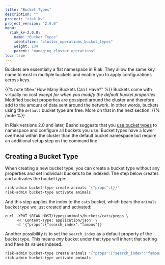 ```yaml
---
title: "Bucket Types"
description: ""
project: "riak_kv"
project_version: "2.0.0"
menu:
  riak_kv-2.0.0:
    name: "Bucket Types"
    identifier: "cluster_operations_bucket_types"
    weight: 104
    parent: "managing_cluster_operations"
toc: true
---
```


Buckets are essentially a flat namespace in Riak. They allow the same
key name to exist in multiple buckets and enable you to apply
configurations across keys.

{{% note title="How Many Buckets Can I Have?" %}}
Buckets come with virtually no cost _except for when you modify the default
bucket properties_. Modified bucket properties are gossiped around the cluster
and therefore add to the amount of data sent around the network. In other
words, buckets using the `default` bucket type are free. More on that in the
next section.
{{% /note %}}

In Riak versions 2.0 and later, Basho suggests that you [use bucket types](/riak/kv/2.0.0/developing/usage/bucket-types) to namespace and configure all buckets you use. Bucket types have a lower overhead within the cluster than the
default bucket namespace but require an additional setup step on the
command line.

## Creating a Bucket Type

When creating a new bucket type, you can create a bucket type without
any properties and set individual buckets to be indexed. The step below
creates and activates the bucket type:

```bash
riak-admin bucket-type create animals '{"props":{}}'
riak-admin bucket-type activate animals
```

And this step applies the index to the `cats` bucket, which bears the
`animals` bucket type we just created and activated:

```curl
curl -XPUT $RIAK_HOST/types/animals/buckets/cats/props \
     -H 'Content-Type: application/json' \
     -d '{"props":{"search_index":"famous"}}'
```

Another possibility is to set the `search_index` as a default property
of the bucket type. This means _any_ bucket under that type will
inherit that setting and have its values indexed.

```bash
riak-admin bucket-type create animals '{"props":{"search_index":"famous"}}'
riak-admin bucket-type activate animals
```
